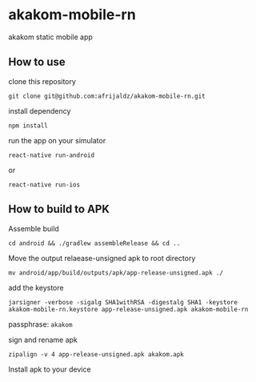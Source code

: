 # akakom-mobile-rn
akakom static mobile app

## How to use
clone this repository

`git clone git@github.com:afrijaldz/akakom-mobile-rn.git`

install dependency

`npm install`

run the app on your simulator

`react-native run-android`

or

`react-native run-ios`

## How to build to APK

Assemble build

`cd android && ./gradlew assembleRelease && cd ..`

Move the output relaease-unsigned apk to root directory

`mv android/app/build/outputs/apk/app-release-unsigned.apk ./`

add the keystore

`jarsigner -verbose -sigalg SHA1withRSA -digestalg SHA1 -keystore akakom-mobile-rn.keystore app-release-unsigned.apk akakom-mobile-rn`

passphrase: `akakom`

sign and rename apk

`zipalign -v 4 app-release-unsigned.apk akakom.apk`

Install apk to your device